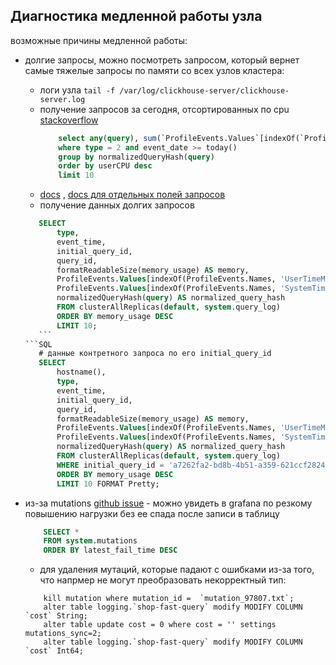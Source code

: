 
## Диагностика медленной работы узла

возможные причины медленной работы:
- долгие запросы, можно посмотреть запросом, который вернет самые тяжелые запросы по памяти со всех узлов кластера:
	- логи узла `tail -f /var/log/clickhouse-server/clickhouse-server.log`
	- получение запросов за сегодня, отсортированных по cpu [stackoverflow](https://stackoverflow.com/questions/71178274/is-there-a-way-to-see-cpu-usage-for-a-specific-clickhouse-query)
		```SQL
			select any(query), sum(`ProfileEvents.Values`[indexOf(`ProfileEvents.Names`, 'UserTimeMicroseconds')]) userCPU from system.query_log 
			where type = 2 and event_date >= today()
			group by normalizedQueryHash(query)
			order by userCPU desc
			limit 10
		```
	- [docs](https://clickhouse.com/docs/knowledgebase/find-expensive-queries) , [docs для отдельных полей запросов](https://clickhouse.com/docs/operations/system-tables/query_log)
	- получение данных долгих запросов
	 ```SQL
		SELECT  
			type,  
			event_time,  
			initial_query_id,  
			query_id,  
			formatReadableSize(memory_usage) AS memory,  
			ProfileEvents.Values[indexOf(ProfileEvents.Names, 'UserTimeMicroseconds')] AS userCPU,  
			ProfileEvents.Values[indexOf(ProfileEvents.Names, 'SystemTimeMicroseconds')] AS systemCPU,  
			normalizedQueryHash(query) AS normalized_query_hash  
			FROM clusterAllReplicas(default, system.query_log)  
			ORDER BY memory_usage DESC  
			LIMIT 10;
	    ```
    ```SQL
	    # данные контретного запроса по его initial_query_id
	    SELECT  
			hostname(),  
			type,  
			event_time,  
			initial_query_id,  
			query_id,  
			formatReadableSize(memory_usage) AS memory,  
			ProfileEvents.Values[indexOf(ProfileEvents.Names, 'UserTimeMicroseconds')] AS userCPU,  
			ProfileEvents.Values[indexOf(ProfileEvents.Names, 'SystemTimeMicroseconds')] AS systemCPU,  
			normalizedQueryHash(query) AS normalized_query_hash  
			FROM clusterAllReplicas(default, system.query_log)  
			WHERE initial_query_id = 'a7262fa2-bd8b-4b51-a359-621ccf282417'  
			ORDER BY memory_usage DESC  
			LIMIT 10 FORMAT Pretty;
    ```
	
- из-за mutations [github issue](https://github.com/ClickHouse/ClickHouse/issues/39403) - можно увидеть в grafana по резкому повышению нагрузки без ее спада после записи в таблицу
	```SQL
		SELECT *
		FROM system.mutations
		ORDER BY latest_fail_time DESC
	```
	- для удаления мутаций, которые падают с ошибками из-за того, что напрмер не могут преобразовать некорректный тип:
	```
		kill mutation where mutation_id =  `mutation_97807.txt`;
	    alter table logging.`shop-fast-query` modify MODIFY COLUMN `cost` String;
		alter table update cost = 0 where cost = '' settings mutations_sync=2;
		alter table logging.`shop-fast-query` modify MODIFY COLUMN `cost` Int64;
	```
